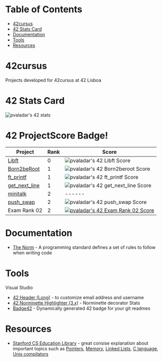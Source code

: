 # Table of Contents
- [42cursus](#42cursus)
- [42 Stats Card](#42-stats-card)
- [Documentation](#documentation)
- [Tools](#tools)
- [Resources](#resources)

# 42cursus
Projects developed for 42cursus at 42 Lisboa


# 42 Stats Card

![pvaladar's 42 stats](https://badge42.vercel.app/api/v2/cl34ggaad004009jmq2lkluen/stats?cursusId=21&coalitionId=112)


# 42 ProjectScore Badge!

| Project | Rank | Score |
| ------ | ------ | ------ |
| [Libft](https://github.com/pvaladares/42cursus-00-Libft) | 0 | ![pvaladar's 42 Libft Score](https://badge42.vercel.app/api/v2/cl34ggaad004009jmq2lkluen/project/2497527) |
| [Born2beRoot](https://github.com/pvaladares/42cursus-01-Born2BeRoot) | 1 | ![pvaladar's 42 Born2beroot Score](https://badge42.vercel.app/api/v2/cl34ggaad004009jmq2lkluen/project/2528405) |
| [ft_printf](https://github.com/pvaladares/42cursus-01-ft_printf) | 1 | ![pvaladar's 42 ft_printf Score](https://badge42.vercel.app/api/v2/cl34ggaad004009jmq2lkluen/project/2528591) |
| [get_next_line](https://github.com/pvaladares/42cursus-01-get_next_line) | 1 | ![pvaladar's 42 get_next_line Score](https://badge42.vercel.app/api/v2/cl34ggaad004009jmq2lkluen/project/2528592) |
| [minitalk](https://github.com/pvaladares/42cursus-02-minitalk) | 2 | ------
| [push_swap](https://github.com/pvaladares/42cursus-02-push_swap) | 2 | ![pvaladar's 42 push_swap Score](https://badge42.vercel.app/api/v2/cl34ggaad004009jmq2lkluen/project/2630765)
| Exam Rank 02 | 2 | [![pvaladar's 42 Exam Rank 02 Score](https://badge42.vercel.app/api/v2/cl34ggaad004009jmq2lkluen/project/2630544)](https://github.com/JaeSeoKim/badge42)


# Documentation
* [The Norm](docs/the_norm_v3.pdf) -  A programming standard defines a set of rules to follow when writing code

# Tools

Visual Studio
* [42 Header (Long)](https://marketplace.visualstudio.com/items?itemName=secondfry.42header-long) - to customize email address and username
* [42 Norminette Highlighter (3.x)](https://marketplace.visualstudio.com/items?itemName=MariusvanWijk-JoppeKoers.codam-norminette-3) - Norminette decorator
Stats
* [Badge42](https://badge42.vercel.app/) - Dynamically generated 42 badge for your git readmes

# Resources

* [Stanford CS Education Library](http://cslibrary.stanford.edu) - great consise explanation about important topics such as [Pointers](http://cslibrary.stanford.edu/106/), [Memory](http://cslibrary.stanford.edu/102/), [Linked Lists](http://cslibrary.stanford.edu/103/), [C language](http://cslibrary.stanford.edu/101/), [Unix compilators](http://cslibrary.stanford.edu/107/)
